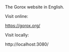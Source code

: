 The Gorox website in English.

Visit online:

  https://gorox.org/

Visit locally:

  http://localhost:3080/
